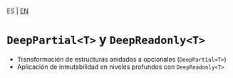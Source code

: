 <!-- MULTILANGUAJE MENU START -->
ES | [EN](https://lckpig.gitbook.io/practical-dev-handbook/typescript/recursive-advanced-types/deep-partial-readonly)
<!-- MULTILANGUAJE MENU END -->

# `DeepPartial<T>` y `DeepReadonly<T>`

- Transformación de estructuras anidadas a opcionales (`DeepPartial<T>`)
- Aplicación de inmutabilidad en niveles profundos con `DeepReadonly<T>` 
